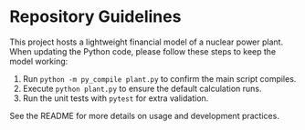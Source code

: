# Repository Guidelines

This project hosts a lightweight financial model of a nuclear power plant. When updating the Python code, please follow these steps to keep the model working:

1. Run `python -m py_compile plant.py` to confirm the main script compiles.
2. Execute `python plant.py` to ensure the default calculation runs.
3. Run the unit tests with `pytest` for extra validation.

See the README for more details on usage and development practices.
